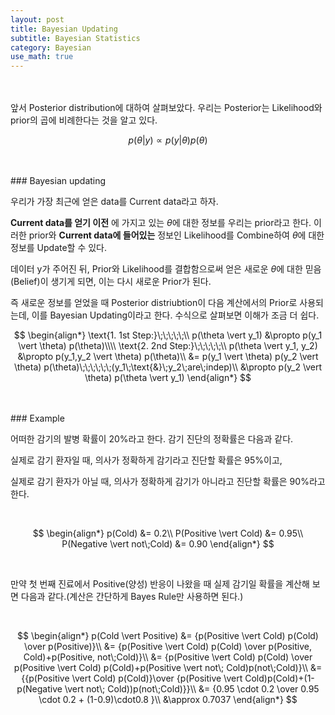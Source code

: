 ```yaml
---
layout: post
title: Bayesian Updating
subtitle: Bayesian Statistics
category: Bayesian
use_math: true
---
```


<br>
<br>
앞서 Posterior distribution에 대하여 살펴보았다. 우리는 Posterior는 Likelihood와 prior의 곱에 비례한다는 것을 알고 있다.

$$ p(\theta \vert y) \propto p(y \vert \theta) p(\theta)$$

<br>
<br>
### Bayesian updating

우리가 가장 최근에 얻은 data를 Current data라고 하자.

__Current data를 얻기 이전__ 에 가지고 있는 $\theta$에 대한 정보를 우리는 prior라고 한다. 이러한 prior와 __Current data에 들어있는__ 정보인 Likelihood를 Combine하여 $\theta$에 대한 정보를 Update할 수 있다.

데이터 y가 주어진 뒤, Prior와 Likelihood를 결합함으로써 얻은 새로운 $\theta$에 대한 믿음(Belief)이 생기게 되면, 이는 다시 새로운 Prior가 된다.

즉 새로운 정보를 얻었을 때 Posterior distriubtion이 다음 계산에서의 Prior로 사용되는데, 이를 Bayesian Updating이라고 한다. 수식으로 살펴보면 이해가 조금 더 쉽다.

$$
\begin{align*}
\text{1. 1st Step:}\;\;\;\;\;\\
p(\theta \vert y_1) &\propto p(y_1 \vert \theta) p(\theta)\\\\
\text{2. 2nd Step:}\;\;\;\;\;\\
p(\theta \vert y_1, y_2) &\propto p(y_1,y_2 \vert \theta) p(\theta)\\
&= p(y_1 \vert \theta) p(y_2 \vert \theta) p(\theta)\;\;\;\;\;\;(y_1\;\text{&}\;y_2\;are\;indep)\\
&\propto p(y_2 \vert \theta) p(\theta \vert y_1)
\end{align*}
$$

<br>
<br>
### Example

어떠한 감기의 발병 확률이 20%라고 한다. 감기 진단의 정확률은 다음과 같다.

실제로 감기 환자일 때, 의사가 정확하게 감기라고 진단할 확률은 95%이고,

실제로 감기 환자가 아닐 때, 의사가 정확하게 감기가 아니라고 진단할 확률은 90%라고 한다.

<br>

$$
\begin{align*}
p(Cold) &= 0.2\\
P(Positive \vert Cold) &= 0.95\\
P(Negative \vert not\;Cold) &= 0.90
\end{align*}
$$

<br>

만약 첫 번째 진료에서 Positive(양성) 반응이 나왔을 때 실제 감기일 확률을 계산해 보면 다음과 같다.(계산은 간단하게 Bayes Rule만 사용하면 된다.)

<br>

$$
\begin{align*}
p(Cold \vert Positive) &= {p(Positive \vert Cold) p(Cold) \over p(Positive)}\\
&= {p(Positive \vert Cold) p(Cold) \over p(Positive, Cold)+p(Positive, not\;Cold)}\\
&= {p(Positive \vert Cold) p(Cold) \over p(Positive \vert Cold) p(Cold)+p(Positive \vert not\; Cold)p(not\;Cold)}\\
&= {{p(Positive \vert Cold) p(Cold)}\over {p(Positive \vert Cold)p(Cold)+(1-p(Negative \vert not\; Cold))p(not\;Cold)}}\\
&= {0.95 \cdot 0.2 \over 0.95 \cdot 0.2 + (1-0.9)\cdot0.8 }\\
&\approx 0.7037
\end{align*}
$$



<br>
<br>
